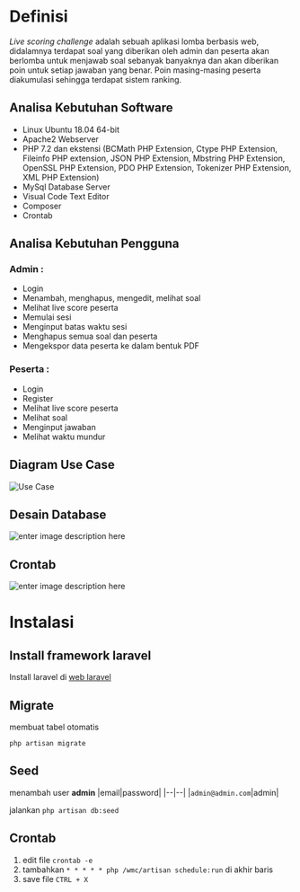 # Definisi

*Live scoring challenge* adalah sebuah aplikasi lomba berbasis web, didalamnya terdapat soal yang diberikan oleh admin dan peserta akan berlomba untuk menjawab soal sebanyak banyaknya dan akan diberikan poin untuk setiap jawaban yang benar. Poin masing-masing peserta diakumulasi sehingga terdapat sistem ranking.

## Analisa Kebutuhan Software
- Linux Ubuntu 18.04 64-bit
- Apache2 Webserver
- PHP 7.2 dan ekstensi (BCMath PHP Extension, Ctype PHP Extension, Fileinfo PHP extension, JSON PHP Extension, Mbstring PHP Extension, OpenSSL PHP Extension, PDO PHP Extension, Tokenizer PHP Extension, XML PHP Extension)
- MySql Database Server
- Visual Code Text Editor
- Composer
- Crontab

## Analisa Kebutuhan Pengguna
### Admin :
- Login
- Menambah, menghapus, mengedit, melihat soal
- Melihat live score peserta
- Memulai sesi 
- Menginput batas waktu sesi
- Menghapus semua soal dan peserta
- Mengekspor data peserta ke dalam bentuk PDF

### Peserta :
- Login
- Register
- Melihat live score peserta
- Melihat soal
- Menginput jawaban
- Melihat waktu mundur

## Diagram Use Case
![Use Case](https://lh3.googleusercontent.com/pw/ACtC-3d8WQxVtkGhByOYKboUHm3dCQmwqAACWfh9q1cJXBDAbWStgAcHHFrxeMv4aUEkdcTBO5hc5KIxASmZ18PKUwgaCJ0M6-Zce_9_BkAjuszNjDWh7XJTyGKeqo2rEMR8xdMkZW_Mi24kb39p5CtkfbtS=w982-h469-no?authuser=0)

## Desain Database
![enter image description here](https://lh3.googleusercontent.com/e1dKcVvwsGKqY1j4yjoc6CfSyA7LoPXENDBQjf2AEypuVKGbcnYUoQjqgscDeE-pWsOtEdufyCLD5ak7sep1kPq7U-EZdTxmZe3LyjlMugYIlSk4QJjBBQHVqnO5Wx3FXKGdeYHHzM1MYqWdmvXVpv8TIW2Z5AxL3aE0Idpq7-1Voz661MnZ30SdXgYj5axN8o1myFA6alNNHn51rcHOtSU-gzhXAV4Yav7jQYmGYX0v0UuxVBQjvVFNPBdp9TWEH0t1F_IIWA-vrm2pixEZ7aHmLfH3jZ-HwfkLDSTjMZSQNt9sTgjbsMudgVNl7BCSGW-yQWdeUas1KnifA_6j3H0_5ouahvfzsGaka4tevNieyEYPD-1YdgqVTPYeFEvFJhFXg5iI0oQzMcmFyyiMdbHYD_lc3dx-HS__F7I0aF_OM20YirUXJP7uwGSC3Nf5u9gzuCzazEJ-ZM6QxAdNe2BJ9LLrZd6pxhILdQAHilRAUtu9wp6r2ubDdU-3Ylnc3H6i9OmTw1E1Vl5_mR3NNtF_Y_BLgpDTg31mUzs7LNLQ3PBWHWWZQMgr3og8B6rNiCyQlutNJMwMGyaVQu4hNj-ZiszvI6yB-tBFk3BSm17kCLlEajGWqh17fpHsFTTW5QwbzFLRIVRfzuLH7daQl5gXNByD2ijX10UmEQKK1rXjDOlYFrmijPgGBC8N=w728-h484-no?authuser=0)

## Crontab
![enter image description here](https://lh3.googleusercontent.com/Vqs7OIrieMDZmLqDAmOuqyD7CP3QoiOxxJVo9V32GlNvgTnl6f2OyKuFyPVbhMF5391BjnkiZSMMItsk2S2MP4C5Dnt9QkFxbmCeZgQiB3N8IaWlPPeCbj6c90mljeiHnuZFDhPgqXhLmy7dPxmcaWP4DpVBN2okESJNnwsfzr370M5B9g9V3t_aZWQXtr05lzcZTAJDxq2t-iF3-v95rd3S432duvin9ePhz7pZZiWoYZtkSHKlbosbvtGFWsk0_0L8c5MsfwWVtFvzgDSDZ2bl-mFFew0kxWkAaHqwGPYE7L8vHRI-EojBAjsdR8A4SwG4CU-4JbfNS4utG7MmJre984RLLHOPlDDFlez2rnPAeAuaoZvdGYj87a6z4S0Be4rsbWK3N1ZnrSaw2dpbP_l30nObDrryovvEO0wXuZBtLM5MQVp0k_sRFh6M6TjkEux6v6G6oLQfmWt7R4YFJ_v-auQMTxCDExI1SiG6PNqp5TOM5ee1enI8hpNCh4m_m-vmmnKdNcwaxow_9BdwTEgB8OSU3XNsnNsa4pFJPIXEAQeN7NmsU0dUTgr8wPR53peH4E56m1dGG8sAcESXkUDUaNlyBIbUM9f9sim-zEOGRcp8qS_o9NfIdarfsExJUyohVTYjk2W1VP9Ac5D5diRdmXwsTOUZZCDLDiVNvTyuSpHG3N0jAuoq0FDE=w1360-h356-no?authuser=0)

# Instalasi
## Install framework laravel
Install laravel di [web laravel](https://laravel.com/docs/7.x#installing-laravel)
## Migrate 
membuat tabel otomatis 

    php artisan migrate
## Seed
menambah user **admin** 
|email|password|
|--|--|
|`admin@admin.com`|admin|

jalankan `php artisan db:seed`
## Crontab
 1. edit file `crontab -e`
 2. tambahkan `* * * * * php /wmc/artisan schedule:run` di akhir baris
 3. save file `CTRL + X`
